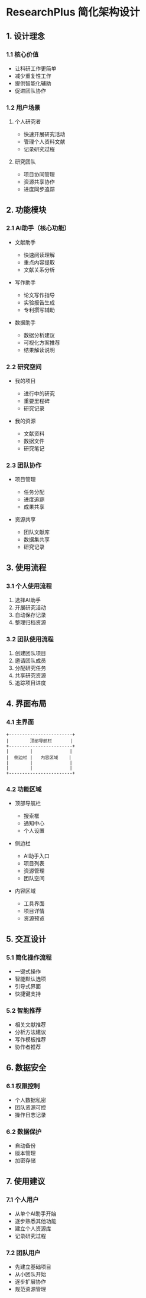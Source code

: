 # ResearchPlus 简化架构设计

## 1. 设计理念

### 1.1 核心价值
- 让科研工作更简单
- 减少重复性工作
- 提供智能化辅助
- 促进团队协作

### 1.2 用户场景
1. 个人研究者
   - 快速开展研究活动
   - 管理个人资料文献
   - 记录研究过程
   
2. 研究团队
   - 项目协同管理
   - 资源共享协作
   - 进度同步追踪

## 2. 功能模块

### 2.1 AI助手（核心功能）
- 文献助手
  - 快速阅读理解
  - 重点内容提取
  - 文献关系分析
  
- 写作助手
  - 论文写作指导
  - 实验报告生成
  - 专利撰写辅助
  
- 数据助手
  - 数据分析建议
  - 可视化方案推荐
  - 结果解读说明

### 2.2 研究空间
- 我的项目
  - 进行中的研究
  - 重要里程碑
  - 研究记录
  
- 我的资源
  - 文献资料
  - 数据文件
  - 研究笔记

### 2.3 团队协作
- 项目管理
  - 任务分配
  - 进度追踪
  - 成果共享
  
- 资源共享
  - 团队文献库
  - 数据集共享
  - 研究记录

## 3. 使用流程

### 3.1 个人使用流程
1. 选择AI助手
2. 开展研究活动
3. 自动保存记录
4. 整理归档资源

### 3.2 团队使用流程
1. 创建团队项目
2. 邀请团队成员
3. 分配研究任务
4. 共享研究资源
5. 追踪项目进度

## 4. 界面布局

### 4.1 主界面
```
+------------------------+
|        顶部导航栏       |
+------------------------+
|        |              |
|  侧边栏 |   内容区域    |
|        |              |
|        |              |
+------------------------+
```

### 4.2 功能区域
- 顶部导航栏
  - 搜索框
  - 通知中心
  - 个人设置

- 侧边栏
  - AI助手入口
  - 项目列表
  - 资源管理
  - 团队空间

- 内容区域
  - 工具界面
  - 项目详情
  - 资源预览

## 5. 交互设计

### 5.1 简化操作流程
- 一键式操作
- 智能默认选项
- 引导式界面
- 快捷键支持

### 5.2 智能推荐
- 相关文献推荐
- 分析方法建议
- 写作模板推荐
- 协作者推荐

## 6. 数据安全

### 6.1 权限控制
- 个人数据私密
- 团队资源可控
- 操作日志记录

### 6.2 数据保护
- 自动备份
- 版本管理
- 加密存储

## 7. 使用建议

### 7.1 个人用户
- 从单个AI助手开始
- 逐步熟悉其他功能
- 建立个人资源库
- 记录研究过程

### 7.2 团队用户
- 先建立基础项目
- 从小团队开始
- 逐步扩展协作
- 规范资源管理